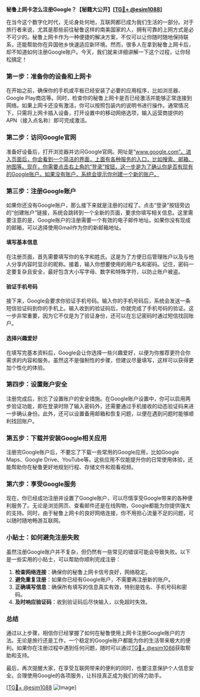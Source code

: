**秘鲁上网卡怎么注册Google？【秘籍大公开】[[TG💪+ @esim1088](https://t.me/s/esim1088)]**

在当今这个数字化时代，无论身处何地，互联网都已成为我们生活的一部分。对于旅行者来说，尤其是那些前往秘鲁这样的南美国家的人，拥有可靠的上网方式是必不可少的。秘鲁上网卡作为一种便捷的解决方案，不仅可以让你随时随地保持联系，还能帮助你在异国他乡快速适应新环境。然而，很多人在拿到秘鲁上网卡后，却不知道如何注册Google账户。今天，我们就来详细讲解一下这个过程，让你轻松搞定！

### **第一步：准备你的设备和上网卡**
在开始之前，确保你的手机或平板已经安装了必要的应用程序，比如浏览器、Google Play商店等。同时，检查你的秘鲁上网卡是否已经激活并能够正常连接到网络。如果上网卡还没有激活，你可以按照包装内的说明书进行操作。通常情况下，只需将上网卡插入设备，打开设置中的移动网络选项，输入运营商提供的APN（接入点名称）即可完成激活。

### **第二步：访问Google官网**
准备好设备后，打开浏览器并访问Google官网。网址是“www.google.com”。进入页面后，你会看到一个简洁的界面，上面有各种服务的入口，比如搜索、邮箱、地图等。现在，你需要点击右上角的“登录”按钮，这一步是为了确认你是否有现有的Google账户。如果没有账户，系统会提示你创建一个新的账户。

### **第三步：注册Google账户**
如果你还没有Google账户，那么接下来就是注册的过程了。点击“登录”按钮旁边的“创建账户”链接，系统会跳转到一个全新的页面，要求你填写相关信息。这里需要注意的是，Google账户的注册需要一个有效的电子邮件地址。如果你没有现成的邮箱，可以选择使用Gmail作为你的新邮箱地址。

#### **填写基本信息**
在注册页面，首先需要填写你的名字和姓氏。这是为了方便日后管理账户以及与他人分享内容时显示的昵称。接着，输入你想要使用的用户名和密码。记住，密码一定要复杂且安全，最好包含大小写字母、数字和特殊字符，以防止账户被盗。

#### **验证手机号码**
接下来，Google会要求你验证手机号码。输入你的手机号码后，系统会发送一条短信验证码到你的手机上。输入收到的验证码后，你就完成了手机号码的验证。这一步非常重要，因为它不仅是为了验证身份，还可以在忘记密码时通过短信找回账户。

#### **选择兴趣爱好**
在填写完基本资料后，Google会让你选择一些兴趣爱好，以便为你推荐更符合你需求的内容和服务。虽然这不是强制性的步骤，但建议尽量填写，这样可以获得更加个性化的体验。

### **第四步：设置账户安全**
注册完成后，别忘了设置账户的安全措施。在Google账户设置中，你可以启用两步验证功能，即在登录时除了输入密码外，还需要通过手机接收的动态验证码来进一步确认身份。此外，还可以设置备用邮箱和恢复问题，以便在遇到问题时能够顺利找回账户。

### **第五步：下载并安装Google相关应用**
注册完Google账户后，不要忘了下载一些常用的Google应用，比如Google Maps、Google Drive、YouTube等。这些应用不仅能提升你的日常使用体验，还能帮助你在秘鲁更好地规划行程、存储文件和观看视频。

### **第六步：享受Google服务**
现在，你已经成功注册并设置了Google账户，可以尽情享受Google带来的各种便利服务了。无论是浏览网页、查看邮件还是在线购物，Google都能为你提供强大的支持。同时，由于秘鲁上网卡的良好网络连接，你不用担心流量不足的问题，可以随时随地畅游互联网。

### **小贴士：如何避免注册失败**
虽然注册Google账户并不复杂，但仍然有一些常见的错误可能会导致失败。以下是一些实用的小贴士，可以帮助你顺利完成注册：

1. **检查网络连接**：确保你的秘鲁上网卡信号良好，网络稳定。
2. **避免重复注册**：如果你已经有Google账户，不需要再注册新的账户。
3. **正确填写信息**：确保所有填写的信息真实有效，特别是姓名、手机号码和密码。
4. **及时响应验证码**：收到验证码后尽快输入，以免超时失效。

### **总结**
通过以上步骤，相信你已经掌握了如何在秘鲁使用上网卡注册Google账户的方法。无论是旅行还是工作，一个稳定的Google账户都能为你的生活带来极大的便利。如果你在注册过程中遇到任何问题，随时可以通过[TG💪+ @esim1088](https://t.me/s/esim1088)获取帮助和支持。

最后，再次提醒大家，在享受互联网带来的便利的同时，也要注意保护个人信息安全。合理使用Google的各项服务，让科技真正成为我们的得力助手。

[[TG💪+ @esim1088](https://t.me/s/esim1088) ![Image](https://i.postimg.cc/4NQfJmqS/Snipaste-2025-05-13-00-14-12.png)]